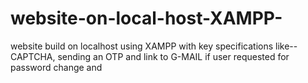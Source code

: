 # website-on-local-host-XAMPP-
website build on localhost using XAMPP with key specifications like-- CAPTCHA, sending an OTP and  link to G-MAIL if user requested for password change and 
